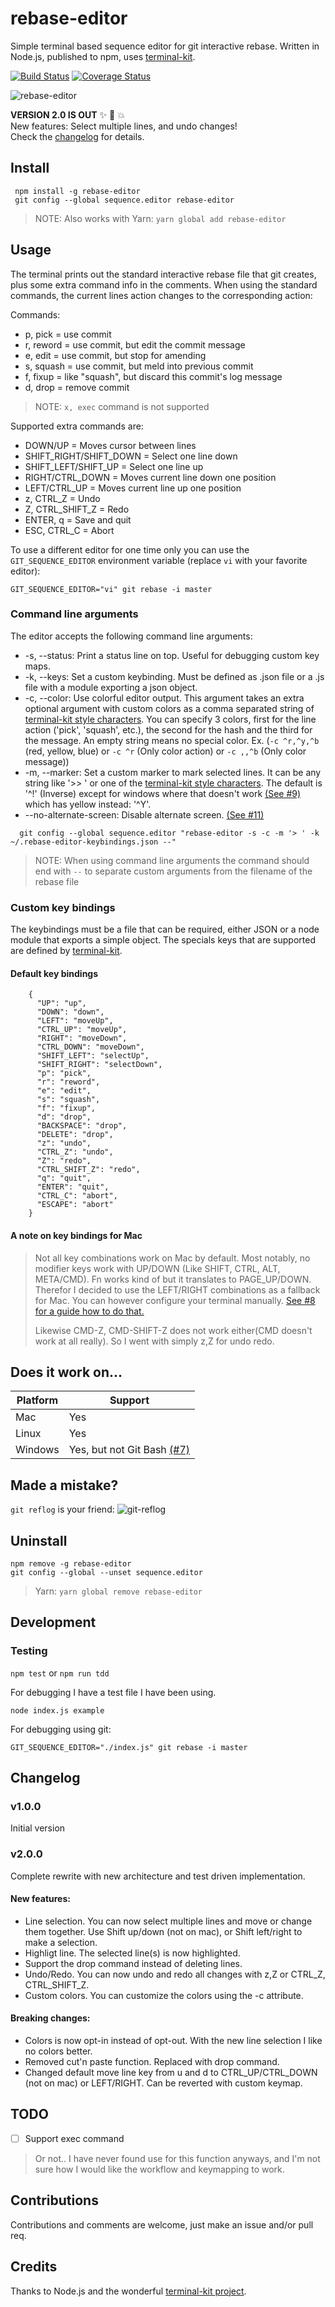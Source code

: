 # rebase-editor
Simple terminal based sequence editor for git interactive rebase.
Written in Node.js, published to npm, uses [terminal-kit](https://github.com/cronvel/terminal-kit).

[![Build Status](https://travis-ci.org/sjurba/rebase-editor.svg?branch=master)](https://travis-ci.org/sjurba/rebase-editor)
[![Coverage Status](https://coveralls.io/repos/github/sjurba/rebase-editor/badge.svg?branch=master)](https://coveralls.io/github/sjurba/rebase-editor?branch=master)

![rebase-editor](https://github.com/sjurba/rebase-editor/raw/master/rebase-editor.gif)

**VERSION 2.0 IS OUT** :sparkles: :camel: :boom:</br>
New features: Select multiple lines, and undo changes!</br>
Check the [changelog](#changelog) for details.

## Install
     npm install -g rebase-editor
     git config --global sequence.editor rebase-editor

 > NOTE: Also works with Yarn: `yarn global add rebase-editor`

## Usage
The terminal prints out the standard interactive rebase file that git creates, plus some extra command info in the comments.
When using the standard commands, the current lines action changes to the corresponding action:

Commands:
 - p, pick = use commit
 - r, reword = use commit, but edit the commit message
 - e, edit = use commit, but stop for amending
 - s, squash = use commit, but meld into previous commit
 - f, fixup = like "squash", but discard this commit's log message
 - d, drop = remove commit

 >NOTE: `x, exec` command is not supported

Supported extra commands are:
  - DOWN/UP = Moves cursor between lines
  - SHIFT_RIGHT/SHIFT_DOWN = Select one line down
  - SHIFT_LEFT/SHIFT_UP = Select one line up
  - RIGHT/CTRL_DOWN = Moves current line down one position
  - LEFT/CTRL_UP = Moves current line up one position
  - z, CTRL_Z = Undo
  - Z, CTRL_SHIFT_Z = Redo
  - ENTER, q = Save and quit
  - ESC, CTRL_C = Abort

To use a different editor for one time only you can use the `GIT_SEQUENCE_EDITOR` environment variable (replace `vi` with your favorite editor):

    GIT_SEQUENCE_EDITOR="vi" git rebase -i master

### Command line arguments
The editor accepts the following command line arguments:
 * -s, --status: Print a status line on top. Useful for debugging custom key maps.
 * -k, --keys: Set a custom keybinding. Must be defined as .json file or a .js file with a module exporting a json object.
 * -c, --color: Use colorful editor output. This argument takes an extra optional argument with custom colors as a comma separated string of [terminal-kit style characters](https://github.com/cronvel/string-kit#ref.format.markup). You can specify 3 colors, first for the line action ('pick', 'squash', etc.), the second for the hash and the third for the message. An empty string means no special color. Ex. (`-c ^r,^y,^b` (red, yellow, blue) or `-c ^r` (Only color action) or `-c ,,^b` (Only color message))
 * -m, --marker: Set a custom marker to mark selected lines. It can be any string like '>> ' or one of the [terminal-kit style characters](https://github.com/cronvel/string-kit#ref.format.markup). The default is '^!' (Inverse) except for windows where that doesn't work [(See #9)](https://github.com/sjurba/rebase-editor/issues/9) which has yellow instead: '^Y'.
 * --no-alternate-screen: Disable alternate screen. [(See #11)](https://github.com/sjurba/rebase-editor/issues/11)

```
  git config --global sequence.editor "rebase-editor -s -c -m '> ' -k ~/.rebase-editor-keybindings.json --"
```

>NOTE: When using command line arguments the command should end with `--` to separate custom arguments from the filename of the rebase file

### Custom key bindings
The keybindings must be a file that can be required, either JSON or a node module that exports a simple object.
The specials keys that are supported are defined by [terminal-kit](https://github.com/cronvel/terminal-kit/blob/master/doc/events.md#ref.event.key).

#### Default key bindings
        {
          "UP": "up",
          "DOWN": "down",
          "LEFT": "moveUp",
          "CTRL_UP": "moveUp",
          "RIGHT": "moveDown",
          "CTRL_DOWN": "moveDown",
          "SHIFT_LEFT": "selectUp",
          "SHIFT_RIGHT": "selectDown",
          "p": "pick",
          "r": "reword",
          "e": "edit",
          "s": "squash",
          "f": "fixup",
          "d": "drop",
          "BACKSPACE": "drop",
          "DELETE": "drop",
          "z": "undo",
          "CTRL_Z": "undo",
          "Z": "redo",
          "CTRL_SHIFT_Z": "redo",
          "q": "quit",
          "ENTER": "quit",
          "CTRL_C": "abort",
          "ESCAPE": "abort"
        }


#### A note on key bindings for Mac
>Not all key combinations work on Mac by default. Most notably, no modifier keys work with UP/DOWN (Like SHIFT, CTRL, ALT, META/CMD). Fn works kind of but it translates to PAGE_UP/DOWN. Therefor I decided to use the LEFT/RIGHT combinations as a fallback for Mac. You can however configure your terminal manually. [See #8 for a guide how to do that.](https://github.com/sjurba/rebase-editor/issues/8)
>
> Likewise CMD-Z, CMD-SHIFT-Z does not work either(CMD doesn't work at all really). So I went with simply z,Z for undo redo.

## Does it work on...

| Platform | Support |
| -------- | ------- |
| Mac      | Yes     |
| Linux    | Yes     |
| Windows  | Yes, but not Git Bash [(#7)](https://github.com/sjurba/rebase-editor/issues/7) |


## Made a mistake?
`git reflog` is your friend:
![git-reflog](https://github.com/sjurba/rebase-editor/raw/master/git-reflog.gif)

## Uninstall
    npm remove -g rebase-editor
    git config --global --unset sequence.editor

> Yarn: `yarn global remove rebase-editor`

## Development

### Testing
`npm test` or `npm run tdd`

For debugging I have a test file I have been using.

`node index.js example`

For debugging using git:

`GIT_SEQUENCE_EDITOR="./index.js" git rebase -i master`

## Changelog

### v1.0.0
Initial version

### v2.0.0
Complete rewrite with new architecture and test driven implementation.

#### New features:
 - Line selection. You can now select multiple lines and move or change them together. Use Shift up/down (not on mac), or Shift left/right to make a selection.
 - Highligt line. The selected line(s) is now highlighted.
 - Support the drop command instead of deleting lines.
 - Undo/Redo. You can now undo and redo all changes with z,Z or CTRL_Z, CTRL_SHIFT_Z.
 - Custom colors. You can customize the colors using the -c attribute.

#### Breaking changes:
 - Colors is now opt-in instead of opt-out. With the new line selection I like no colors better.
 - Removed cut'n paste function. Replaced with drop command.
 - Changed default move line key from u and d to CTRL_UP/CTRL_DOWN (not on mac) or LEFT/RIGHT. Can be reverted with custom keymap.

## TODO
 - [ ] Support exec command

 >Or not.. I have never found use for this function anyways, and I'm not sure how I would like the workflow and keymapping to work.

## Contributions
Contributions and comments are welcome, just make an issue and/or pull req.

## Credits
Thanks to Node.js and the wonderful [terminal-kit project](https://github.com/cronvel/terminal-kit).

